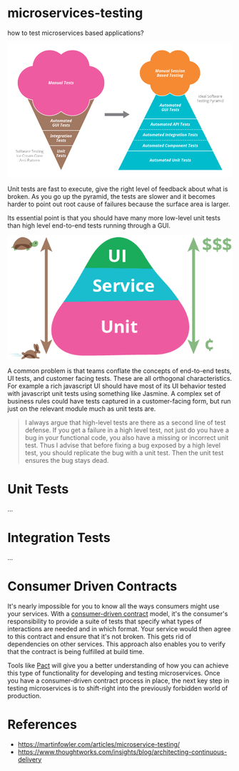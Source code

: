 # microservices-testing

how to test microservices based applications?

![Testing Pyramid 1](img/testing-pyramid.png)

Unit tests are fast to execute, give the right level of feedback about what is broken. As you go up the pyramid, the tests are slower and it becomes harder to point out root cause of failures because the surface area is larger.

Its essential point is that you should have many more low-level unit tests than high level end-to-end tests running through a GUI.

![Test Pyramid](img/test-pyramid.png)

A common problem is that teams conflate the concepts of end-to-end tests, UI tests, and customer facing tests. These are all orthogonal characteristics. For example a rich javascript UI should have most of its UI behavior tested with javascript unit tests using something like Jasmine. A complex set of business rules could have tests captured in a customer-facing form, but run just on the relevant module much as unit tests are.

> I always argue that high-level tests are there as a second line of test defense. If you get a failure in a high level test, not just do you have a bug in your functional code, you also have a missing or incorrect unit test. Thus I advise that before fixing a bug exposed by a high level test, you should replicate the bug with a unit test. Then the unit test ensures the bug stays dead.

# Unit Tests

...

# Integration Tests

...

# 

# Consumer Driven Contracts
  
It's nearly impossible for you to know all the ways consumers might use your services. With a [consumer-driven contract](http://martinfowler.com/articles/consumerDrivenContracts.html) model, it's the consumer's responsibility to provide a suite of tests that specify what types of interactions are needed and in which format. Your service would then agree to this contract and ensure that it's not broken. This gets rid of dependencies on other services. This approach also enables you to verify that the contract is being fulfilled at build time.

Tools like [Pact](https://github.com/realestate-com-au/pact) will give you a better understanding of how you can achieve this type of functionality for developing and testing microservices. Once you have a consumer-driven contract process in place, the next key step in testing microservices is to shift-right into the previously forbidden world of production.

# References

* https://martinfowler.com/articles/microservice-testing/
* https://www.thoughtworks.com/insights/blog/architecting-continuous-delivery

